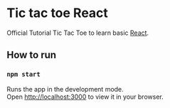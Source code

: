 # Tic tac toe React

Official Tutorial Tic Tac Toe to learn basic [React](https://es.reactjs.org/tutorial/tutorial.html).

## How to run

### `npm start`

Runs the app in the development mode.\
Open [http://localhost:3000](http://localhost:3000) to view it in your browser.
